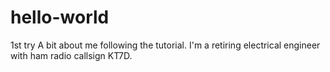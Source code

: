 # hello-world
1st try
A bit about me following the tutorial.  I'm a retiring electrical engineer with ham radio callsign KT7D.
